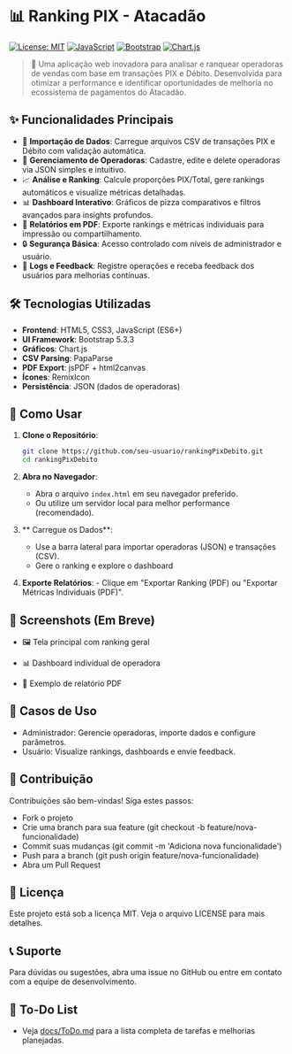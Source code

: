 # 📊 Ranking PIX - Atacadão

[![License: MIT](https://img.shields.io/badge/License-MIT-yellow.svg)](https://opensource.org/licenses/MIT)
[![JavaScript](https://img.shields.io/badge/JavaScript-ES6+-blue.svg)](https://developer.mozilla.org/en-US/docs/Web/JavaScript)
[![Bootstrap](https://img.shields.io/badge/Bootstrap-5.3.3-purple.svg)](https://getbootstrap.com/)
[![Chart.js](https://img.shields.io/badge/Chart.js-4.x-orange.svg)](https://www.chartjs.org/)

> 🚀 Uma aplicação web inovadora para analisar e ranquear operadoras de vendas com base em transações PIX e Débito. Desenvolvida para otimizar a performance e identificar oportunidades de melhoria no ecossistema de pagamentos do Atacadão.

## ✨ Funcionalidades Principais

-   📁 **Importação de Dados**: Carregue arquivos CSV de transações PIX e Débito com validação automática.
-   👥 **Gerenciamento de Operadoras**: Cadastre, edite e delete operadoras via JSON simples e intuitivo.
-   📈 **Análise e Ranking**: Calcule proporções PIX/Total, gere rankings automáticos e visualize métricas detalhadas.
-   📊 **Dashboard Interativo**: Gráficos de pizza comparativos e filtros avançados para insights profundos.
-   📄 **Relatórios em PDF**: Exporte rankings e métricas individuais para impressão ou compartilhamento.
-   🔒 **Segurança Básica**: Acesso controlado com níveis de administrador e usuário.
-   📝 **Logs e Feedback**: Registre operações e receba feedback dos usuários para melhorias contínuas.

## 🛠️ Tecnologias Utilizadas

-   **Frontend**: HTML5, CSS3, JavaScript (ES6+)
-   **UI Framework**: Bootstrap 5.3.3
-   **Gráficos**: Chart.js
-   **CSV Parsing**: PapaParse
-   **PDF Export**: jsPDF + html2canvas
-   **Ícones**: RemixIcon
-   **Persistência**: JSON (dados de operadoras)

## 🚀 Como Usar

1.  **Clone o Repositório**:

    ```bash
    git clone https://github.com/seu-usuario/rankingPixDebito.git
    cd rankingPixDebito

    ```

2.  **Abra no Navegador**:

    -   Abra o arquivo `index.html` em seu navegador preferido.
    -   Ou utilize um servidor local para melhor performance (recomendado).

3.  ** Carregue os Dados**:
    -   Use a barra lateral para importar operadoras (JSON) e transações (CSV).
    -   Gere o ranking e explore o dashboard
4.  **Exporte Relatórios**: - Clique em "Exportar Ranking (PDF) ou "Exportar Métricas Individuais (PDF)".

## 📸 Screenshots (Em Breve)

-   🖼️ Tela principal com ranking geral

-   📊 Dashboard individual de operadora

-   📄 Exemplo de relatório PDF

## 🎯 Casos de Uso

-   Administrador: Gerencie operadoras, importe dados e configure parâmetros.
-   Usuário: Visualize rankings, dashboards e envie feedback.

## 🤝 Contribuição

Contribuições são bem-vindas! Siga estes passos:

-   Fork o projeto
-   Crie uma branch para sua feature (git checkout -b feature/nova-funcionalidade)
-   Commit suas mudanças (git commit -m 'Adiciona nova funcionalidade')
-   Push para a branch (git push origin feature/nova-funcionalidade)
-   Abra um Pull Request

## 📄 Licença

Este projeto está sob a licença MIT. Veja o arquivo LICENSE para mais detalhes.

## 📞 Suporte

Para dúvidas ou sugestões, abra uma issue no GitHub ou entre em contato com a equipe de desenvolvimento.

## 📝 To-Do List

-   Veja [docs/ToDo.md](https://github.com/gabrieldnsilva/pixRanking-v2/blob/main/docs/ToDo.md) para a lista completa de tarefas e melhorias planejadas.
